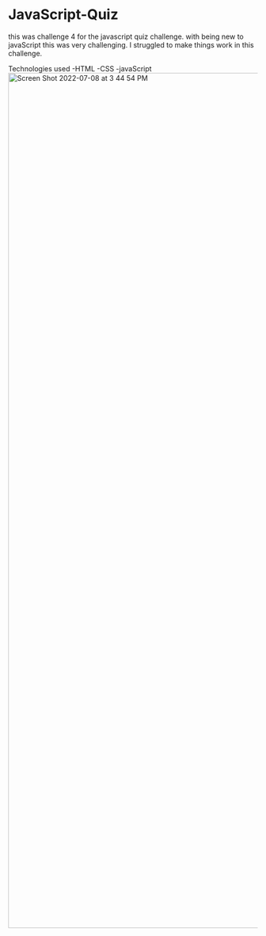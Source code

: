 # JavaScript-Quiz

this was challenge 4 for the javascript quiz challenge. with being new to javaScript this was very challenging. I struggled to make things work in this challenge.

Technologies used
  -HTML
  -CSS
  -javaScript
  <img width="1728" alt="Screen Shot 2022-07-08 at 3 44 54 PM" src="https://user-images.githubusercontent.com/106439905/178068018-ac7b9991-74f8-4b1c-b193-fb53b0561a79.png">

  

